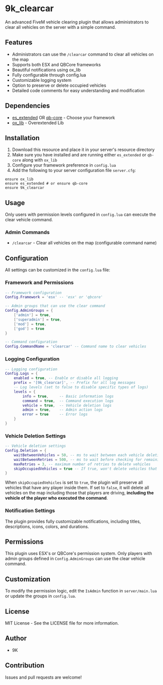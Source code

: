 # 9k_clearcar

An advanced FiveM vehicle clearing plugin that allows administrators to clear all vehicles on the server with a simple command.

## Features

- Administrators can use the `/clearcar` command to clear all vehicles on the map
- Supports both ESX and QBCore frameworks
- Beautiful notifications using ox_lib
- Fully configurable through config.lua
- Customizable logging system
- Option to preserve or delete occupied vehicles
- Detailed code comments for easy understanding and modification

## Dependencies

- [es_extended](https://github.com/esx-framework/esx-legacy) OR [qb-core](https://github.com/qbcore-framework/qb-core) - Choose your framework
- [ox_lib](https://github.com/overextended/ox_lib) - Overextended Lib

## Installation

1. Download this resource and place it in your server's resource directory
2. Make sure you have installed and are running either `es_extended` or `qb-core` along with `ox_lib`
3. Configure your framework preference in `config.lua`
4. Add the following to your server configuration file `server.cfg`:

```
ensure ox_lib
ensure es_extended # or ensure qb-core
ensure 9k_clearcar
```

## Usage

Only users with permission levels configured in `config.lua` can execute the clear vehicle command.

### Admin Commands

- `/clearcar` - Clear all vehicles on the map (configurable command name)

## Configuration

All settings can be customized in the `config.lua` file:

### Framework and Permissions

```lua
-- Framework configuration
Config.Framework = 'esx' -- 'esx' or 'qbcore'

-- Admin groups that can use the clear command
Config.AdminGroups = {
    ['admin'] = true,
    ['superadmin'] = true,
    ['mod'] = true,
    ['god'] = true
}

-- Command configuration
Config.CommandName = 'clearcar' -- Command name to clear vehicles
```

### Logging Configuration

```lua
-- Logging configuration
Config.Logs = {
    enabled = true, -- Enable or disable all logging
    prefix = '[9k_clearcar]', -- Prefix for all log messages
    -- Log levels (set to false to disable specific types of logs)
    levels = {
        info = true,     -- Basic information logs
        command = true,  -- Command execution logs
        vehicle = true,  -- Vehicle deletion logs
        admin = true,    -- Admin action logs
        error = true     -- Error logs
    }
}
```

### Vehicle Deletion Settings

```lua
-- Vehicle deletion settings
Config.Deletion = {
    waitBetweenVehicles = 50, -- ms to wait between each vehicle deletion
    waitBetweenRetries = 500, -- ms to wait before checking for remaining vehicles
    maxRetries = 3, -- maximum number of retries to delete vehicles
    skipOccupiedVehicles = true -- If true, won't delete vehicles that players are driving
}
```

When `skipOccupiedVehicles` is set to `true`, the plugin will preserve all vehicles that have any player inside them. If set to `false`, it will delete all vehicles on the map including those that players are driving, **including the vehicle of the player who executed the command**.

### Notification Settings

The plugin provides fully customizable notifications, including titles, descriptions, icons, colors, and durations.

## Permissions

This plugin uses ESX's or QBCore's permission system. Only players with admin groups defined in `Config.AdminGroups` can use the clear vehicle command.

## Customization

To modify the permission logic, edit the `IsAdmin` function in `server/main.lua` or update the groups in `config.lua`.

## License

MIT License - See the LICENSE file for more information.

## Author

- 9K

## Contribution

Issues and pull requests are welcome! 
